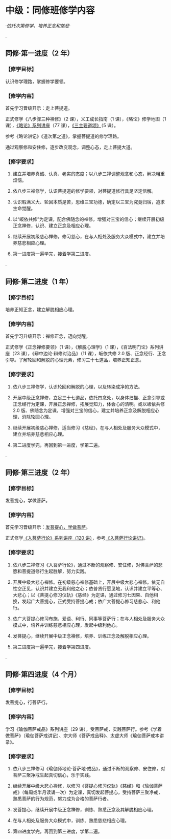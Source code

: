 # 中级：同修班修学内容

_·依托次第修学，培养正念和慈悲·_

.

## 同修·第一进度（2 年）

### 【修学目标】

认识修学理路，掌握修学要领。

### 【修学内容】

首先学习晋级开示：走上菩提道。

正式修学《八步骤三种禅修》（2 课），义工成长指南（1 课），《略论》修学地图（1 课），[《略论》系列讲座](/同修/1-4菩提道次第略论/index)（77 课），[《三主要道颂》](./1-5三主要道颂)（5 课）。

参考《略论讲记》《道次第之道》，掌握菩提道的修学理路。

通过观察修和安住修，逐步改变观念，调整心态，走上菩提大道。

### 【修学要求】

1. 建立并培养真诚、认真、老实的态度；以八步三禅调整观念和心态，解决粗重烦恼。

2. 依八步三禅修学，认识菩提道的修学要领，对菩提道修行具足坚定信解。

3. 认识暇满义大、轮回本质是苦，思维三宝功德，确定以三宝为究竟归宿，追求生命觉醒。

4. 以“皈依共修”为定课，配合佛随念的禅修，增强对三宝的信心；继续开展初级正念禅修，认识、建立正念及相应心理。

5. 继续开展初级慈心禅修。修习慈心，在与人相处及服务大众模式中，建立并培养慈悲相应心理。

6. 第一进度第一遍学完，接着学第二进度。

.

## 同修·第二进度（1 年）

### 【修学目标】

培养正知正念，建立解脱相应心理。

### 【修学内容】

首先学习升级开示：禅修正念，迈向觉醒。

正式修学《正念禅修要领》（1 课），《解脱心理学》（1 课），《百法明门论》系列讲座（23 课），《辩中边论·辩修对治品》（11 课），皈依共修 2.0 版、正念经行、正念引导。了解轮回和解脱的心理元素，修习三十七道品，培养正知正念。

### 【修学要求】

1. 依八步三禅修学，认识轮回和解脱的心理，以及转染成净的方法。

2. 开展中级正念禅修，立足三十七道品，依托四念处，以身体扫描、正念引导或正念经行为定课，开展正念禅修，拓展觉知力，体会心的清明。或以皈依共修 2.0 版、佛随念为定课，增强对三宝的信心，建立并培养正念及解脱相应心理，消除轮回心理。

3. 继续开展初级慈心禅修，适当修习《慈经》，在与人相处及服务大众模式中，建立并培养慈悲相应心理。

4. 第二进度学完，再回到第一进度，学第二遍。

.

## 同修·第三进度（2 年）

### 【修学目标】

发菩提心，学做菩萨。

### 【修学内容】

首先学习晋级开示：[发菩提心，学做菩萨](https://www.youtube.com/watch?v=cl4ya39aCFE)。

正式修学[《入菩萨行论》系列讲座（120 讲）](https://www.youtube.com/watch?v=hebdyqqJ2C0&list=PLFOtSydP54hcevGuSelvDJr8EcoybgQcm)，参考[《入菩萨行论讲记》](./入行论/index)。


### 【修学要求】

1. 依八步三禅修习《入菩萨行论》，通过不断的观察修、安住修，对佛菩萨的悲愿和菩提道修行生起胜解，努力实践。

2. 开展中级大悲心禅修。在初级慈心禅修基础上，开展中级大悲心禅修。依无自性空正见，认识并建立无我利他之心；依普贤行愿见地，认识并建立平等心、大悲心；以《菩提心修习仪轨》《慈经》为定课，通过修习七因果、自他相换，发起广大菩提心，正式受持菩提心戒；依广大菩提心修习慈悲心、利他行。

3. 依广大菩提心修习布施、爱语、利行、同事等菩萨行；在与人相处及服务大众模式中，培养并训练慈悲相应心理，发起中级利他心。

4. 发菩提心，继续开展中级正念禅修，培养、训练正念及解脱相应心理。

5. 第三进度第一遍学完，接着学第四进度。

.

## 同修·第四进度（4 个月）

### 【修学目标】

发菩提心，行菩萨行。

### 【修学内容】

学习《瑜伽菩萨戒品》系列讲座（29 讲），受菩萨戒，实践菩萨行。参考《学着做菩萨》（瑜伽菩萨戒讲记）、宗大师《菩萨戒品释》、太虚大师《瑜伽菩萨戒本讲录》。

### 【修学要求】

1. 依八步三禅修习《瑜伽师地论·菩萨地·戒品》，通过不断的观察修、安住修，对菩萨三聚净戒生起真切信心，乐于实践。

2. 继续开展中级大悲心禅修，以修习《菩提心修习仪轨》《慈经》和《瑜伽菩萨戒》（每周或半月读诵一次）为定课，真切发起菩提心，受持菩萨三聚净戒，熟悉菩萨的行为规范，努力成为合格的菩萨行者。

3. 发菩提心，继续开展中级正念禅修，训练、熟悉正念及其解脱相应心理。

4. 在与人相处及服务大众模式中，训练、熟悉慈悲相应心理。

5. 第四进度学完，再回到第三进度，学第二遍。
